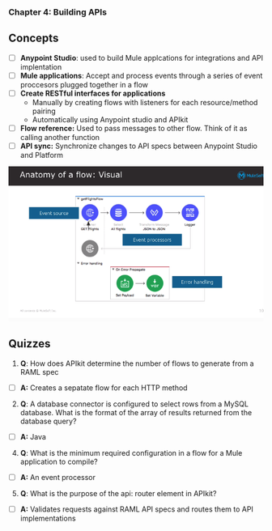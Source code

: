 ### Chapter 4: Building APIs
## Concepts
- [ ] **Anypoint Studio**: used to build Mule applcations for integrations and API implentation
- [ ] **Mule applications**: Accept and process events through a series of event proccesors plugged together in a flow
- [ ] **Create RESTful interfaces for applications**
  * Manually by creating flows with listeners for each resource/method pairing
  * Automatically using Anypoint studio and APIkit 
- [ ] **Flow reference:** Used to pass messages to other flow. Think of it as calling another function
- [ ] **API sync:** Synchronize changes to API specs between Anypoint Studio and Platform

![](https://github.com/kraynguyen1/LearningMulesoft/blob/main/Week2/Screenshot%202021-07-16%20133549.png)

## Quizzes
1. **Q**: How does APIkit determine the number of flows to generate from a RAML spec
- [ ] **A:** Creates a sepatate flow for each HTTP method
2. **Q**: A database connector is configured to select rows from a MySQL database. What is the format of the array of results returned from the database query?
- [ ] **A:** Java
4. **Q**: What is the minimum required configuration in a flow for a Mule application to compile?
- [ ] **A:** An event processor
5. **Q**: What is the purpose of the api: router element in APIkit?
- [ ] **A:** Validates requests against RAML API specs and routes them to API implementations






